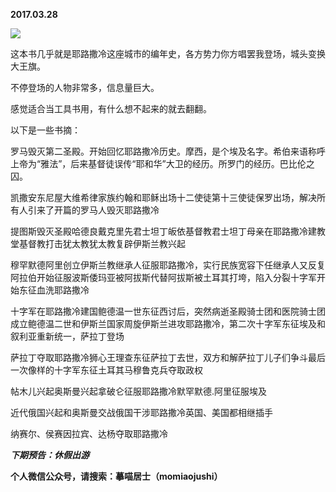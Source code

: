 
          
**2017.03.28**

![](https://pic1.zhimg.com/v2-34a709bff3ccf770109f7802130c546e.jpg)


这本书几乎就是耶路撒冷这座城市的编年史，各方势力你方唱罢我登场，城头变换大王旗。

不停登场的人物非常多，信息量巨大。

感觉适合当工具书用，有什么想不起来的就去翻翻。

以下是一些书摘：

罗马毁灭第二圣殿。开始回忆耶路撒冷历史。摩西，是个埃及名字。希伯来语称呼上帝为“雅法”，后来基督徒误传“耶和华”大卫的经历。所罗门的经历。巴比伦之囚。

凯撒安东尼屋大维希律家族约翰和耶稣出场十二使徒第十三使徒保罗出场，解决所有人引来了开篇的罗马人毁灭耶路撒冷

提图斯毁灭圣殿哈德良戴克里先君士坦丁皈依基督教君士坦丁母亲在耶路撒冷建教堂基督教打击犹太教犹太教复辟伊斯兰教兴起

穆罕默德阿里创立伊斯兰教继承人征服耶路撒冷，实行民族宽容下任继承人又反复阿拉伯开始征服波斯倭玛亚被阿拔斯代替阿拔斯被土耳其打垮，陷入分裂十字军开始东征血洗耶路撒冷

十字军在耶路撒冷建国鲍德温一世东征西讨后，突然病逝圣殿骑士团和医院骑士团成立鲍德温二世和伊斯兰国家周旋伊斯兰进攻耶路撒冷，第二次十字军东征埃及和叙利亚重新统一，萨拉丁登场

萨拉丁夺取耶路撒冷狮心王理查东征萨拉丁去世，双方和解萨拉丁儿子们争斗最后一次像样的十字军东征土耳其马穆鲁克兵夺取政权

帖木儿兴起奥斯曼兴起拿破仑征服耶路撒冷默罕默德.阿里征服埃及

近代俄国兴起和奥斯曼交战俄国干涉耶路撒冷英国、美国都相继插手

纳赛尔、侯赛因拉宾、达杨夺取耶路撒冷


***下期预告：休假出游***


**个人微信公众号，请搜索：摹喵居士（momiaojushi）**

        
